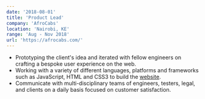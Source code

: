 ```yaml
---
date: '2018-08-01'
title: 'Product Lead'
company: 'AfroCabs'
location: 'Nairobi, KE'
range: 'Aug - Nov 2018'
url: 'https://afrocabs.com/'
---
```


- Prototyping the client's idea and iterated with fellow engineers on crafting a bespoke user experience on the web.
- Working with a variety of different languages, platforms and frameworks such as JavaScript, HTML and CSS3 to build the [website](https://afrocabs.com).
- Communicate with multi-disciplinary teams of engineers, testers, legal, and clients on a daily basis focused on customer satisfaction.
